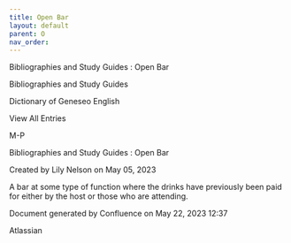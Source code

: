 ```yaml
---
title: Open Bar
layout: default
parent: O
nav_order:
---
```


Bibliographies and Study Guides : Open Bar

Bibliographies and Study Guides

Dictionary of Geneseo English

View All Entries

M-P

Bibliographies and Study Guides : Open Bar

Created by  Lily Nelson on May 05, 2023

A bar at some type of function where the drinks have previously been paid for either by the host or those who are attending.

Document generated by Confluence on May 22, 2023 12:37

Atlassian
